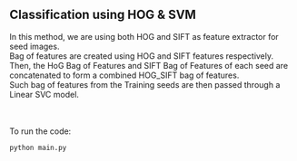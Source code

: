 ## Classification using HOG & SVM

In this method, we are using both HOG and SIFT as feature extractor for seed images. 
<br/>
Bag of features are created using HOG and SIFT features respectively. Then, the HoG Bag of Features and SIFT Bag of Features of each seed are concatenated to form a combined HOG_SIFT bag of features. 
<br/>
Such bag of features from the Training seeds are then passed through a Linear SVC model.

<br /><br />
To run the code:
```
python main.py
```